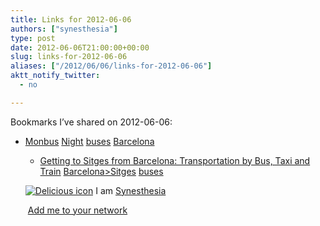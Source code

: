 ```yaml
---
title: Links for 2012-06-06
authors: ["synesthesia"]
type: post
date: 2012-06-06T21:00:00+00:00
slug: links-for-2012-06-06 
aliases: ["/2012/06/06/links-for-2012-06-06"]
aktt_notify_twitter:
  - no

---
```

Bookmarks I&#8217;ve shared on 2012-06-06:

  * [Monbus][1] 
    [Night][2] [buses][3] [Barcelona][4] </li> 
    
      * [Getting to Sitges from Barcelona: Transportation by Bus, Taxi and Train][5] 
        [Barcelona>Sitges][6] [buses][3] </li> </ul> 
        
        <p class="deliciouslink">
          <a href="https://del.icio.us/synesthesia" title="See all my bookmarks on del.icio.us"><img src="https://www.synesthesia.co.uk/images/deliciousicon.jpg" alt="Delicious icon" /></a>&nbsp;I am <a href="https://del.icio.us/synesthesia" title="See all my bookmarks on del.icio.us">Synesthesia</a>
        </p>
        
        <p class="deliciouslink">
          <a href="https://del.icio.us/network?add=synesthesia" title="Add me to your del.icio.us network"><img src="https://www.synesthesia.co.uk/images/add.gif" alt="" /></a>&nbsp;<a href="https://del.icio.us/network?add=synesthesia" title="Add me to your del.icio.us network">Add me to your network</a>
        </p>

 [1]: https://www.monbus.cat/
 [2]: https://www.delicious.com/synesthesia/Night
 [3]: https://www.delicious.com/synesthesia/buses
 [4]: https://www.delicious.com/synesthesia/Barcelona
 [5]: https://www.sitges-tourist-guide.com/en/transport/getting-to-sitges.html#gettingSitgesBarcelonaTrain
 [6]: https://www.delicious.com/synesthesia/Barcelona%3ESitges